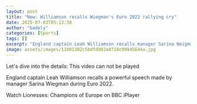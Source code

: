 ```yaml
---
layout: post
title: "New: Williamson recalls Wiegman's Euro 2022 rallying cry"
date: 2025-07-03T05:13:38
author: "badely"
categories: [Sports]
tags: []
excerpt: "England captain Leah Williamson recalls manager Sarina Weigman's powerful Euro 2022 speech."
image: assets/images/11801302c5bdfd982a8718c99945644a.jpg
---
```


Let's dive into the details: This video can not be played

England captain Leah Williamson recalls a powerful speech made by manager Sarina Wiegman during Euro 2022.

Watch Lionesses: Champions of Europe on BBC iPlayer

